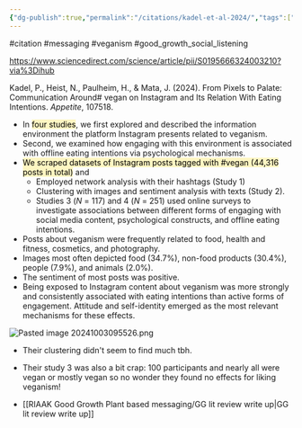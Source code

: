 ```yaml
---
{"dg-publish":true,"permalink":"/citations/kadel-et-al-2024/","tags":["#citation","#messaging","#veganism","#good_growth_social_listening"],"created":"2025-10-23T17:42:45.620+01:00","updated":"2025-10-23T18:06:08.891+01:00"}
---
```


#citation #messaging #veganism #good_growth_social_listening 

https://www.sciencedirect.com/science/article/pii/S0195666324003210?via%3Dihub

Kadel, P., Heist, N., Paulheim, H., & Mata, J. (2024). From Pixels to Palate: Communication Around# vegan on Instagram and Its Relation With Eating Intentions. _Appetite_, 107518.

- In <mark style="background: #FFF3A3A6;">four studies</mark>, we first explored and described the information environment the platform Instagram presents related to veganism. 
- Second, we examined how engaging with this environment is associated with offline eating intentions via psychological mechanisms. 
- <mark style="background: #FFF3A3A6;">We scraped datasets of Instagram posts tagged with \#vegan (44,316 posts in total)</mark> and 
	- Employed network analysis with their hashtags (Study 1)
	- Clustering with images and sentiment analysis with texts (Study 2). 
	- Studies 3 (_N_ = 117) and 4 (_N_ = 251) used online surveys to investigate associations between different forms of engaging with social media content, psychological constructs, and offline eating intentions. 
- Posts about veganism were frequently related to food, health and fitness, cosmetics, and photography. 
- Images most often depicted food (34.7%), non-food products (30.4%), people (7.9%), and animals (2.0%). 
- The sentiment of most posts was positive. 
- Being exposed to Instagram content about veganism was more strongly and consistently associated with eating intentions than active forms of engagement. Attitude and self-identity emerged as the most relevant mechanisms for these effects. 

![Pasted image 20241003095526.png](/img/user/Pasted%20image%2020241003095526.png)

- Their clustering didn't seem to find much tbh.
- Their study 3 was also a bit crap: 100 participants and nearly all were vegan or mostly vegan so no wonder they found no effects for liking veganism! 

- [[RIAAK Good Growth Plant based messaging/GG lit review write up\|GG lit review write up]]